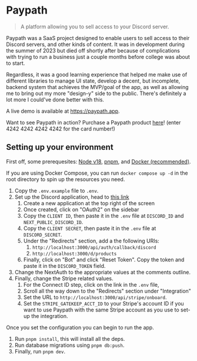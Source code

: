 # Paypath

> A platform allowing you to sell access to your Discord server.

Paypath was a SaaS project designed to enable users to sell access to their Discord servers, and other
kinds of content. It was in development during the summer of 2023 but died off shortly after because of
complications with trying to run a business just a couple months before college was about to start.

Regardless, it was a good learning experience that helped me make use of different libraries to manage UI state,
develop a decent, but incomplete, backend system that achieves the MVP/goal of the app, as well as allowing me
to bring out my more "design-y" side to the public. There's definitely a lot more I could've done better with this.

A live demo is available at <https://paypath.app>.

Want to see Paypath in action? Purchase a Paypath product [here](https://paypath.app/mystore/4GI_px1CeyHI3SD79xbS4hUDDyahAxRV)! (enter 4242 4242 4242 4242 for the card number!)

## Setting up your environment

First off, some prerequesites: [Node v18][node-18-download], [pnpm][pnpm-website], and [Docker (recommended)][docker-website].

If you are using Docker Compose, you can run `docker compose up -d` in the root directory to spin up the resources you need.

1. Copy the `.env.example` file to `.env`.
2. Set up the Discord application, head to [this link](https://discord.com/developers/applications)
   1. Create a new application at the top right of the screen
   2. Once created, click on "OAuth2" on the sidebar
   3. Copy the `CLIENT ID`, then paste it in the `.env` file at `DISCORD_ID` and `NEXT_PUBLIC_DISCORD_ID`.
   4. Copy the `CLIENT SECRET`, then paste it in the `.env` file at `DISCORD_SECRET`.
   5. Under the "Redirects" section, add a the following URIs:
      1. `http://localhost:3000/api/auth/callback/discord`
      2. `http://localhost:3000/d/products`
   6. Finally, click on "Bot" and click "Reset Token". Copy the token and paste it in the `DISCORD_TOKEN` field.
3. Change the NextAuth to the appropriate values at the comments outline.
4. Finally, change the Stripe related values.
   1. For the Connect ID step, click on the link in the `.env` file,
   2. Scroll all the way down to the "Redirects" section under "Integration"
   3. Set the URL to `http://localhost:3000/api/stripe/onboard`.
   4. Set the `STRIPE_GATEKEEP_ACCT_ID` to your Stripe's account ID if you want to use Paypath with the same Stripe account as you use to set-up the integration.

Once you set the configuration you can begin to run the app.

1. Run `pnpm install`, this will install all the deps.
2. Run database migrations using `pnpm db:push`.
3. Finally, run `pnpm dev`.

[node-18-download]: https://nodejs.org/en/download
[pnpm-website]: https://pnpm.io/
[docker-website]: https://www.docker.com/
